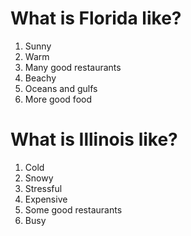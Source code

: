 # What is Florida like?

1. Sunny
2. Warm
3. Many good restaurants
4. Beachy
5. Oceans and gulfs
6. More good food

# What is Illinois like?
1. Cold
2. Snowy
3. Stressful
4. Expensive
5. Some good restaurants
6. Busy
